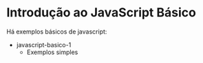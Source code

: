 # Introdução ao JavaScript Básico

Há exemplos básicos de javascript:

* javascript-basico-1
  - Exemplos simples
